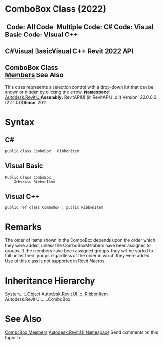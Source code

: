# ComboBox Class (2022)

﻿
 Code: All Code: Multiple Code: C# Code: Visual Basic Code: Visual C++   
---  
C#Visual BasicVisual C++
Revit 2022 API  
---  
ComboBox Class  
[Members](90e54374-09b0-ecc5-3e03-bbc6ab5c782a.md "ComboBox Members") See Also  
---  
This class represents a selection control with a drop-down list that can be shown or hidden by clicking the arrow.
**Namespace:** [Autodesk.Revit.UI](e86fd90a-8957-02a6-da7f-ced248966e3e.md "Autodesk.Revit.UI Namespace")**Assembly:** RevitAPIUI (in RevitAPIUI.dll) Version: 22.0.0.0 (22.1.0.0)**Since:** 2011
# Syntax
C#  
---  
```text
public class ComboBox : RibbonItem
```
  
Visual Basic  
---  
```text
Public Class ComboBox _
	Inherits RibbonItem
```
  
Visual C++  
---  
```text
public ref class ComboBox : public RibbonItem
```
  
# Remarks
The order of items shown in the ComboBox depends upon the order which they were added, unless the ComboBoxMembers have been assigned to groups. If the members have been assigned groups, they will be sorted to fall under their groups regardless of the order in which they were added. Use of this class is not supported in Revit Macros.
# Inheritance Hierarchy
System..::..Object [Autodesk.Revit.UI..::..RibbonItem](79225f03-1633-3722-15b0-752c91a3740d.md "RibbonItem Class") Autodesk.Revit.UI..::..ComboBox
# See Also
[ComboBox Members](90e54374-09b0-ecc5-3e03-bbc6ab5c782a.md "ComboBox Members")
[Autodesk.Revit.UI Namespace](e86fd90a-8957-02a6-da7f-ced248966e3e.md "Autodesk.Revit.UI Namespace")
Send comments on this topic to 